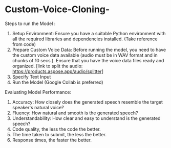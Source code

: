 # Custom-Voice-Cloning-

Steps to run the Model :
1) Setup Environment: Ensure you have a suitable Python environment with all the required libraries and dependencies installed. (Take reference from code)
2) Prepare Custom Voice Data: Before running the model, you need to have the custom voice data available (audio must be in  WAV format and in chunks of 10 secs ).
   Ensure that you have the voice data files ready and organized.
   [link to split the audio: https://products.aspose.app/audio/splitter]
3) Specify Text Input
4) Run the Model (Google Collab is preferred)

Evaluating Model Performance:
 1) Accuracy: How closely does the generated speech resemble the target speaker's natural voice?
 2) Fluency: How natural and smooth is the generated speech?
 3) Understandability: How clear and easy to understand is the generated speech?
 4) Code quality, the less the code the better.
 5) The time taken to submit, the less the better.
 6) Response times, the faster the better.

   
